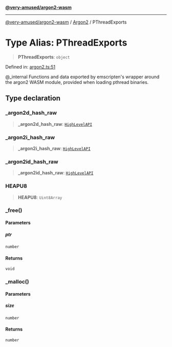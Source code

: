 [**@very-amused/argon2-wasm**](../../../README.md)

***

[@very-amused/argon2-wasm](../../../globals.md) / [Argon2](../README.md) / PThreadExports

# Type Alias: PThreadExports

> **PThreadExports**: `object`

Defined in: [argon2.ts:51](https://github.com/very-amused/argon2-wasm/blob/27df58e869148e67ae9d4576722b78f07bf8af9e/src/argon2.ts#L51)

@_internal
Functions and data exported by emscripten's wrapper around the argon2 WASM module,
provided when loading pthread binaries.

## Type declaration

### \_argon2d\_hash\_raw

> **\_argon2d\_hash\_raw**: [`HighLevelAPI`](HighLevelAPI.md)

### \_argon2i\_hash\_raw

> **\_argon2i\_hash\_raw**: [`HighLevelAPI`](HighLevelAPI.md)

### \_argon2id\_hash\_raw

> **\_argon2id\_hash\_raw**: [`HighLevelAPI`](HighLevelAPI.md)

### HEAPU8

> **HEAPU8**: `Uint8Array`

### \_free()

#### Parameters

##### ptr

`number`

#### Returns

`void`

### \_malloc()

#### Parameters

##### size

`number`

#### Returns

`number`
